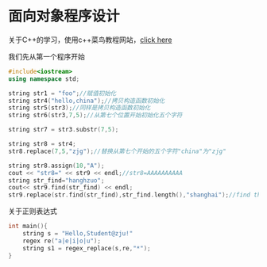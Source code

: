 # 面向对象程序设计

关于C++的学习，使用c++菜鸟教程网站，[click here](https://www.runoob.com/cplusplus/cpp-vector.html)

我们先从第一个程序开始
```cpp
#include<iostream>
using namespace std;

string str1 = "foo";//赋值初始化
string str4("hello,china");//拷贝构造函数初始化
string str5(str3);//同样是拷贝构造函数初始化
string str6(str3,7,5);//从第七个位置开始初始化五个字符

string str7 = str3.substr(7,5);

string str8 = str4;
str8.replace(7,5,"zjg");//替换从第七个开始的五个字符"china"为"zjg"

string str8.assign(10,"A");
cout << "str8=" << str9 << endl;//str8=AAAAAAAAAA
string str_find="hanghzuo";
cout<< str9.find(str_find) << endl;
str9.replace(str.find(str_find),str_find.length(),"shanghai");//find the index and then replace
```


关于正则表达式
```cpp
int main(){
    string s = "Hello,Student@zju!"
    regex re("a|e|i|o|u");
    string s1 = regex_replace(s,re,"*");
}

```